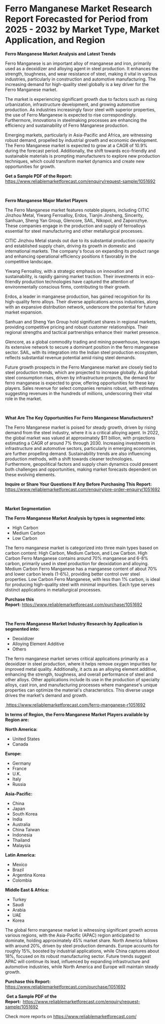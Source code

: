 <p><h1>Ferro Manganese Market Research Report Forecasted for Period from 2025 -  2032 by Market Type, Market Application, and Region</h1></p><p><strong>Ferro Manganese Market Analysis and Latest Trends</strong></p>
<p><p>Ferro Manganese is an important alloy of manganese and iron, primarily used as a deoxidizer and alloying agent in steel production. It enhances the strength, toughness, and wear resistance of steel, making it vital in various industries, particularly in construction and automotive manufacturing. The increasing demand for high-quality steel globally is a key driver for the Ferro Manganese market.</p><p>The market is experiencing significant growth due to factors such as rising urbanization, infrastructure development, and growing automotive production. As industries increasingly favor steel with superior properties, the use of Ferro Manganese is expected to rise correspondingly. Furthermore, innovations in steelmaking processes are enhancing the efficiency and sustainability of Ferro Manganese production.</p><p>Emerging markets, particularly in Asia-Pacific and Africa, are witnessing robust demand, propelled by industrial growth and economic development. The Ferro Manganese market is expected to grow at a CAGR of 10.9% during the forecast period. Additionally, the shift towards eco-friendly and sustainable materials is prompting manufacturers to explore new production techniques, which could transform market dynamics and create new opportunities for growth.</p></p>
<p><strong>Get a Sample PDF of the Report:&nbsp;</strong> <a href="https://www.reliablemarketforecast.com/enquiry/request-sample/1051692?utm_campaign=2272&utm_medium=2&utm_source=Github&utm_content=ia&utm_term=31012025&utm_id=ferro-manganese">https://www.reliablemarketforecast.com/enquiry/request-sample/1051692</a></p>
<p>&nbsp;</p>
<p><strong>Ferro Manganese Major Market Players</strong></p>
<p><p>The Ferro Manganese market features notable players, including CITIC Jinzhou Metal, Yiwang Ferroalloy, Erdos, Tianjin Jinsheng, Sincerity, Sanhuan, Sheng Yan Group, Glencore, SAIL, Nikopol, and Zaporozhye. These companies engage in the production and supply of ferroalloys essential for steel manufacturing and other metallurgical processes.</p><p>CITIC Jinzhou Metal stands out due to its substantial production capacity and established supply chain, driving its growth in domestic and international markets. The company's focus on expanding its product range and enhancing operational efficiency positions it favorably in the competitive landscape.</p><p>Yiwang Ferroalloy, with a strategic emphasis on innovation and sustainability, is rapidly gaining market traction. Their investments in eco-friendly production technologies have captured the attention of environmentally conscious firms, contributing to their growth.</p><p>Erdos, a leader in manganese production, has gained recognition for its high-quality ferro alloys. Their diverse applications across industries, along with an expansive distribution network, underscore the potential for future market expansion.</p><p>Sanhuan and Sheng Yan Group hold significant shares in regional markets, providing competitive pricing and robust customer relationships. Their regional strengths and tactical partnerships enhance their market presence.</p><p>Glencore, as a global commodity trading and mining powerhouse, leverages its extensive network to secure a dominant position in the ferro manganese sector. SAIL, with its integration into the Indian steel production ecosystem, reflects substantial revenue potential amid rising steel demands.</p><p>Future growth prospects in the Ferro Manganese market are closely tied to steel production trends, which are projected to increase globally. As global steel consumption rises, driven by infrastructure projects, the demand for ferro manganese is expected to grow, offering opportunities for these key players. Sales revenue for select companies remains robust, with estimates suggesting revenues in the hundreds of millions, underscoring their vital role in the market.</p></p>
<p>&nbsp;</p>
<p><strong>What Are The Key Opportunities For Ferro Manganese Manufacturers?</strong></p>
<p><p>The Ferro Manganese market is poised for steady growth, driven by rising demand from the steel industry, where it is a critical alloying agent. In 2022, the global market was valued at approximately $11 billion, with projections estimating a CAGR of around 7% through 2030. Increasing investments in infrastructure and automotive sectors, particularly in emerging economies, are further propelling demand. Sustainability trends are also influencing production methods, with a shift towards cleaner technologies. Furthermore, geopolitical factors and supply chain dynamics could present both challenges and opportunities, making market forecasts dependent on these evolving elements.</p></p>
<p><strong>Inquire or Share Your Questions If Any Before Purchasing This Report:</strong> <a href="https://www.reliablemarketforecast.com/enquiry/pre-order-enquiry/1051692?utm_campaign=2272&utm_medium=2&utm_source=Github&utm_content=ia&utm_term=31012025&utm_id=ferro-manganese">https://www.reliablemarketforecast.com/enquiry/pre-order-enquiry/1051692</a></p>
<p>&nbsp;</p>
<p><strong>Market Segmentation</strong></p>
<p><strong>The Ferro Manganese Market Analysis by types is segmented into:</strong></p>
<p><ul><li>High Carbon</li><li>Medium Carbon</li><li>Low Carbon</li></ul></p>
<p><p>The ferro manganese market is categorized into three main types based on carbon content: High Carbon, Medium Carbon, and Low Carbon. High Carbon Ferro Manganese contains around 70% manganese and 6-8% carbon, primarily used in steel production for deoxidation and alloying. Medium Carbon Ferro Manganese has a manganese content of about 70% and lower carbon levels (1-6%), providing better control over steel properties. Low Carbon Ferro Manganese, with less than 1% carbon, is ideal for producing high-quality steel with minimal impurities. Each type serves distinct applications in metallurgical processes.</p></p>
<p><strong>Purchase this Report:&nbsp;</strong><a href="https://www.reliablemarketforecast.com/purchase/1051692?utm_campaign=2272&utm_medium=2&utm_source=Github&utm_content=ia&utm_term=31012025&utm_id=ferro-manganese">https://www.reliablemarketforecast.com/purchase/1051692</a></p>
<p>&nbsp;</p>
<p><strong>The Ferro Manganese Market Industry Research by Application is segmented into:</strong></p>
<p><ul><li>Deoxidizer</li><li>Alloying Element Additive</li><li>Others</li></ul></p>
<p><p>The ferro manganese market serves critical applications primarily as a deoxidizer in steel production, where it helps remove oxygen impurities for improved metal quality. Additionally, it acts as an alloying element additive, enhancing the strength, toughness, and overall performance of steel and other alloys. Other applications include its use in the production of specialty alloys, cast iron, and manufacturing processes where manganese's unique properties can optimize the material's characteristics. This diverse usage drives the market's demand and growth.</p></p>
<p><a href="https://www.reliablemarketforecast.com/ferro-manganese-r1051692?utm_campaign=2272&utm_medium=2&utm_source=Github&utm_content=ia&utm_term=31012025&utm_id=ferro-manganese">&nbsp;https://www.reliablemarketforecast.com/ferro-manganese-r1051692</a></p>
<p><strong>In terms of Region, the Ferro Manganese Market Players available by Region are:</strong></p>
<p>
    <p> <strong> North America: </strong>
        <ul>
            <li>United States</li>
            <li>Canada</li>
        </ul>
        </p> 
    <p> <strong> Europe: </strong>
        <ul>
            <li>Germany</li>
            <li>France</li>
            <li>U.K.</li>
            <li>Italy</li>
            <li>Russia</li>
        </ul>
        </p> 
    <p> <strong> Asia-Pacific: </strong>
        <ul>
            <li>China</li>
            <li>Japan</li>
            <li>South Korea</li>
            <li>India</li>
            <li>Australia</li>
            <li>China Taiwan</li>
            <li>Indonesia</li>
            <li>Thailand</li>
            <li>Malaysia</li>
        </ul>
        </p> 
    <p> <strong> Latin America: </strong>
        <ul>
            <li>Mexico</li>
            <li>Brazil</li>
            <li>Argentina Korea</li>
            <li>Colombia</li>
        </ul>
        </p> 
    <p> <strong> Middle East & Africa: </strong>
        <ul>
            <li>Turkey</li>
            <li>Saudi</li>
            <li>Arabia</li>
            <li>UAE</li>
            <li>Korea</li>
        </ul>
    </p>
    </p>
<p><p>The global ferro manganese market is witnessing significant growth across various regions, with the Asia-Pacific (APAC) region anticipated to dominate, holding approximately 45% market share. North America follows with around 20%, driven by steel production demands. Europe accounts for roughly 15%, boosted by industrial applications, while China captures about 18%, focused on its robust manufacturing sector. Future trends suggest APAC will continue its lead, influenced by expanding infrastructure and automotive industries, while North America and Europe will maintain steady growth.</p></p>
<p><strong>Purchase this Report: </strong><a href="https://www.reliablemarketforecast.com/purchase/1051692?utm_campaign=2272&utm_medium=2&utm_source=Github&utm_content=ia&utm_term=31012025&utm_id=ferro-manganese">https://www.reliablemarketforecast.com/purchase/1051692</a></p>
<p>&nbsp;<strong>Get a Sample PDF of the Report:&nbsp;&nbsp;</strong><a href="https://www.reliablemarketforecast.com/enquiry/request-sample/1051692?utm_campaign=2272&utm_medium=2&utm_source=Github&utm_content=ia&utm_term=31012025&utm_id=ferro-manganese">https://www.reliablemarketforecast.com/enquiry/request-sample/1051692</a></p>
<p><strong></strong></p>
<p>Check more reports on <a href="https://www.reliablemarketforecast.com/?utm_campaign=2272&utm_medium=2&utm_source=Github&utm_content=ia&utm_term=31012025&utm_id=ferro-manganese">https://www.reliablemarketforecast.com/</a></p>